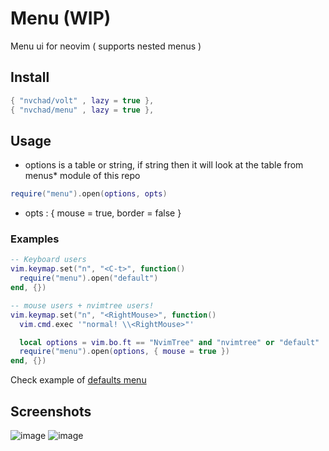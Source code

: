 # Menu (WIP)
Menu ui for neovim ( supports nested menus ) 

## Install

```lua
{ "nvchad/volt" , lazy = true },
{ "nvchad/menu" , lazy = true },
```

## Usage
- options is a table or string, if string then it will look at the table from menus* module of this repo
```lua
require("menu").open(options, opts) 
```
- opts : { mouse = true, border = false }

### Examples
```lua
-- Keyboard users
vim.keymap.set("n", "<C-t>", function()
  require("menu").open("default")
end, {})

-- mouse users + nvimtree users!
vim.keymap.set("n", "<RightMouse>", function()
  vim.cmd.exec '"normal! \\<RightMouse>"'

  local options = vim.bo.ft == "NvimTree" and "nvimtree" or "default"
  require("menu").open(options, { mouse = true })
end, {})
```

Check example of [defaults menu](https://github.com/NvChad/menu/blob/main/lua/menus/default.lua)

## Screenshots

![image](https://github.com/user-attachments/assets/c8402279-b86d-432f-ad11-14a76c887ab1)
![image](https://github.com/user-attachments/assets/d70430e1-74d2-40dd-ba60-0b8919d53af6)
